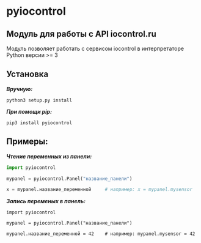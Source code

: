# pyiocontrol

## Модуль для работы с API iocontrol.ru

Модуль позволяет работать с сервисом iocontrol в интерпретаторе Python версии >= 3

## Установка

__*Вручную:*__

    python3 setup.py install


__*При помощи pip:*__

    pip3 install pyiocontrol

## Примеры:

__*Чтение переменных из панели:*__

``` Python
import pyiocontrol

mypanel = pyiocontrol.Panel("название_панели")

x = mypanel.название_переменной     # например: x = mypanel.mysensor
```

__*Запись переменых в панель:*__

```
import pyiocontrol

mypanel = pyiocontrol.Panel("название_панели")

mypanel.название_переменной = 42    # например: mypanel.mysensor = 42
```

